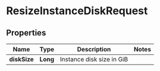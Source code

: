 

# ResizeInstanceDiskRequest


## Properties

| Name | Type | Description | Notes |
|------------ | ------------- | ------------- | -------------|
|**diskSize** | **Long** | Instance disk size in GiB |  |



